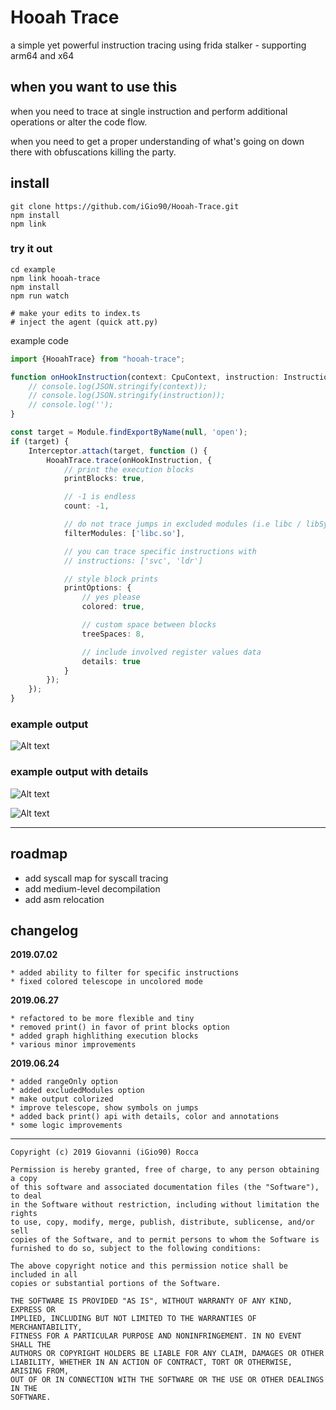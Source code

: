 # Hooah Trace

a simple yet powerful instruction tracing using frida stalker - supporting arm64 and x64

## when you want to use this
when you need to trace at single instruction and perform additional operations or alter the code flow.

when you need to get a proper understanding of what's going on down there with obfuscations killing the party.


## install

```$xslt
git clone https://github.com/iGio90/Hooah-Trace.git
npm install
npm link
```

### try it out
```$xslt
cd example
npm link hooah-trace
npm install
npm run watch

# make your edits to index.ts
# inject the agent (quick att.py)
```

example code
```typescript
import {HooahTrace} from "hooah-trace";

function onHookInstruction(context: CpuContext, instruction: Instruction) {
    // console.log(JSON.stringify(context));
    // console.log(JSON.stringify(instruction));
    // console.log('');
}

const target = Module.findExportByName(null, 'open');
if (target) {
    Interceptor.attach(target, function () {
        HooahTrace.trace(onHookInstruction, {
            // print the execution blocks
            printBlocks: true,

            // -1 is endless
            count: -1,

            // do not trace jumps in excluded modules (i.e libc / libSystem)
            filterModules: ['libc.so'],

            // you can trace specific instructions with
            // instructions: ['svc', 'ldr']

            // style block prints
            printOptions: {
                // yes please
                colored: true,

                // custom space between blocks
                treeSpaces: 8,

                // include involved register values data
                details: true
            }
        });
    });
}
```

### example output
![Alt text](https://i.ibb.co/f0ghyFm/3.png "HooahTrace 3")

### example output with details
![Alt text](https://i.ibb.co/z6FWC9p/1.png "HooahTrace 1")

![Alt text](https://i.ibb.co/PW3K41S/2.png "HooahTrace 2")


---
## roadmap
* add syscall map for syscall tracing
* add medium-level decompilation
* add asm relocation

## changelog

**2019.07.02**
```
* added ability to filter for specific instructions
* fixed colored telescope in uncolored mode
```
**2019.06.27**
```
* refactored to be more flexible and tiny
* removed print() in favor of print blocks option
* added graph highlithing execution blocks
* various minor improvements
```
**2019.06.24**
```
* added rangeOnly option
* added excludedModules option
* make output colorized
* improve telescope, show symbols on jumps
* added back print() api with details, color and annotations
* some logic improvements
```

---

```
Copyright (c) 2019 Giovanni (iGio90) Rocca

Permission is hereby granted, free of charge, to any person obtaining a copy
of this software and associated documentation files (the "Software"), to deal
in the Software without restriction, including without limitation the rights
to use, copy, modify, merge, publish, distribute, sublicense, and/or sell
copies of the Software, and to permit persons to whom the Software is
furnished to do so, subject to the following conditions:

The above copyright notice and this permission notice shall be included in all
copies or substantial portions of the Software.

THE SOFTWARE IS PROVIDED "AS IS", WITHOUT WARRANTY OF ANY KIND, EXPRESS OR
IMPLIED, INCLUDING BUT NOT LIMITED TO THE WARRANTIES OF MERCHANTABILITY,
FITNESS FOR A PARTICULAR PURPOSE AND NONINFRINGEMENT. IN NO EVENT SHALL THE
AUTHORS OR COPYRIGHT HOLDERS BE LIABLE FOR ANY CLAIM, DAMAGES OR OTHER
LIABILITY, WHETHER IN AN ACTION OF CONTRACT, TORT OR OTHERWISE, ARISING FROM,
OUT OF OR IN CONNECTION WITH THE SOFTWARE OR THE USE OR OTHER DEALINGS IN THE
SOFTWARE.
```